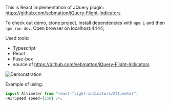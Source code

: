 This is React implementation of JQuery plugin: https://github.com/sebmatton/jQuery-Flight-Indicators

To check out demo, clone project, install dependencies with `npm i` and then `npm run dev`. Open browser on localhost:4444;

Used tools:

- Typescript
- React
- Fuse-box
- source of https://github.com/sebmatton/jQuery-Flight-Indicators

![Demonstration](https://i.imgur.com/WVilq1I.png)

Example of using:

```ts
import Altimeter from "react-flight-indicators/Altimeter";
<AirSpeed speed={150} />;
```
